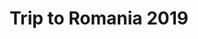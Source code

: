 ---
title: Trip to Romania 2019
showTitle: true
image: /img/photos/caraiman.jpg
materials:
description: 
---